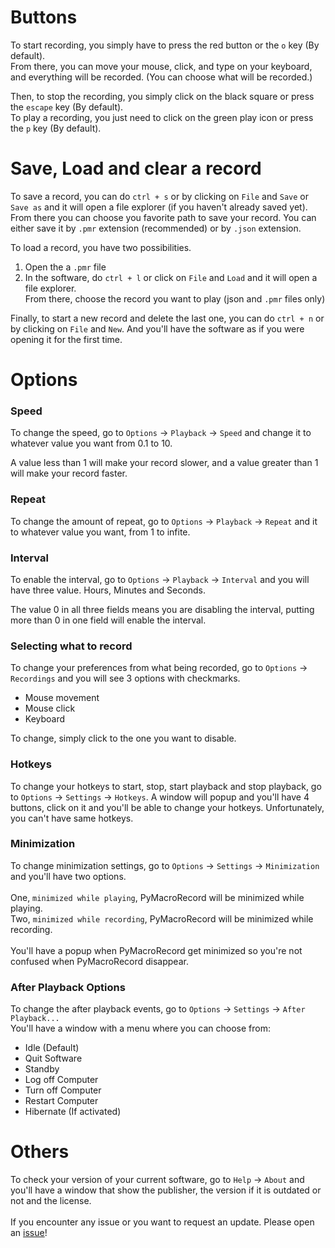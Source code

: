 
# Buttons

To start recording, you simply have to press the red button or the `o` key (By default).\
From there, you can move your mouse, click, and type on your keyboard, and everything will be recorded. (You can choose what will be recorded.)


Then, to stop the recording, you simply click on the black square or press the `escape` key (By default).\
To play a recording, you just need to click on the green play icon or press the `p` key (By default).

# Save, Load and clear a record
To save a record, you can do `ctrl + s` or by clicking on `File` and `Save` or `Save as` and it will open a file explorer (if you haven't already saved yet).
From there you can choose you favorite path to save your record. You can either save it by `.pmr` extension (recommended) or by `.json` extension.

To load a record, you have two possibilities.
1. Open the a `.pmr` file
2. In the software, do `ctrl + l` or click on `File` and `Load` and it will open a file explorer.\
From there, choose the record you want to play (json and `.pmr` files only)

Finally, to start a new record and delete the last one, you can do `ctrl + n` or by clicking on `File` and `New`.
And you'll have the software as if you were opening it for the first time.

# Options

### Speed
To change the speed, go to `Options` -> `Playback` -> `Speed` and change it to whatever value you want from 0.1 to 10.

A value less than 1 will make your record slower, and a value greater than 1 will make your record faster.


### Repeat
To change the amount of repeat, go to `Options` -> `Playback` -> `Repeat` and it to whatever value you want, from 1 to infite.

### Interval
To enable the interval, go to `Options` -> `Playback` -> `Interval` and you will have three value. Hours, Minutes and Seconds. 

The value 0 in all three fields means you are disabling the interval, putting more than 0 in one field will enable the interval.

### Selecting what to record
To change your preferences from what being recorded, go to `Options` -> `Recordings` and you will see 3 options with checkmarks.

* Mouse movement
* Mouse click
* Keyboard

To change, simply click to the one you want to disable.

### Hotkeys

To change your hotkeys to start, stop, start playback and stop playback, go to `Options` -> `Settings` -> `Hotkeys`.
A window will popup and you'll have 4 buttons, click on it and you'll be able to change your hotkeys.
Unfortunately, you can't have same hotkeys.

### Minimization
To change minimization settings, go to `Options` -> `Settings` -> `Minimization` and you'll have two options.
\
\
One, `minimized while playing`, PyMacroRecord will be minimized while playing.
\
Two, `minimized while recording`, PyMacroRecord will be minimized while recording.
\
\
You'll have a popup when PyMacroRecord get minimized so you're not confused when PyMacroRecord disappear.

### After Playback Options
To change the after playback events, go to `Options` -> `Settings` -> `After Playback...`
\
You'll have a window with a menu where you can choose from:
* Idle (Default)
* Quit Software
* Standby
* Log off Computer
* Turn off Computer
* Restart Computer
* Hibernate (If activated)

# Others

To check your version of your current software, go to `Help` -> `About` and you'll have a window that show the publisher, the version if it is outdated or not and the license.
\
\
If you encounter any issue or you want to request an update. Please open an [issue](https://github.com/LOUDO56/PyMacroRecord/issues)!




